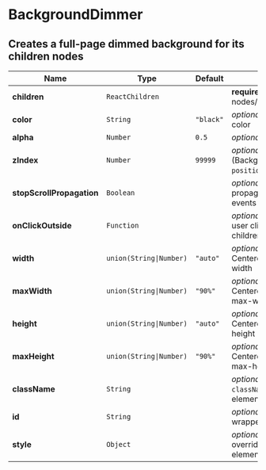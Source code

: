 # BackgroundDimmer

## Creates a full-page dimmed background for its children nodes

|Name|Type|Default|Description|
|----|----|-------|-----------|
| **children** | <code>ReactChildren</code> |  | **required**. Children nodes/elements |
| **color** | <code>String</code> | <code>"black"</code> | *optional*. Background-color |
| **alpha** | <code>Number</code> | <code>0.5</code> | *optional*. Opacity |
| **zIndex** | <code>Number</code> | <code>99999</code> | *optional*. Z-index (BackgroundDimmer has `position: fixed`) |
| **stopScrollPropagation** | <code>Boolean</code> |  | *optional*. Avoid propagation for scroll events |
| **onClickOutside** | <code>Function</code> |  | *optional*. Called when user clicks outside children |
| **width** | <code>union(String&#124;Number)</code> | <code>"auto"</code> | *optional*. CenteredContentWrapper width |
| **maxWidth** | <code>union(String&#124;Number)</code> | <code>"90%"</code> | *optional*. CenteredContentWrapper max-width |
| **height** | <code>union(String&#124;Number)</code> | <code>"auto"</code> | *optional*. CenteredContentWrapper height |
| **maxHeight** | <code>union(String&#124;Number)</code> | <code>"90%"</code> | *optional*. CenteredContentWrapper max-height |
| **className** | <code>String</code> |  | *optional*. Additional `className` for wrapper element |
| **id** | <code>String</code> |  | *optional*. Custom `id` for wrapper element |
| **style** | <code>Object</code> |  | *optional*. Inline-style overrides for wrapper element |